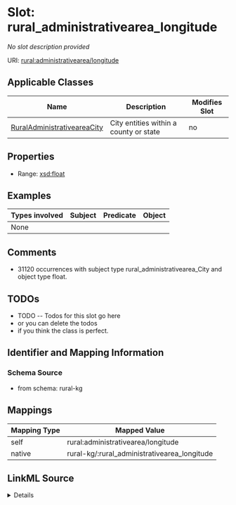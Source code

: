 

# Slot: rural_administrativearea_longitude


_No slot description provided_





URI: [rural:administrativearea/longitude](http://sail.ua.edu/ruralkg/administrativearea/longitude)



<!-- no inheritance hierarchy -->





## Applicable Classes

| Name | Description | Modifies Slot |
| --- | --- | --- |
| [RuralAdministrativeareaCity](../classes/RuralAdministrativeareaCity.md) | City entities within a county or state |  no  |







## Properties

* Range: [xsd:float](http://www.w3.org/2001/XMLSchema#float)






## Examples

| Types involved | Subject | Predicate | Object |
| --- | --- | --- | --- |
| None |  |  |  |


## Comments

* 31120 occurrences with subject type rural_administrativearea_City and object type float.

## TODOs

* TODO -- Todos for this slot go here
* or you can delete the todos
* if you think the class is perfect.

## Identifier and Mapping Information







### Schema Source


* from schema: rural-kg




## Mappings

| Mapping Type | Mapped Value |
| ---  | ---  |
| self | rural:administrativearea/longitude |
| native | rural-kg/:rural_administrativearea_longitude |




## LinkML Source

<details>
```yaml
name: rural_administrativearea_longitude
description: No slot description provided
todos:
- TODO -- Todos for this slot go here
- or you can delete the todos
- if you think the class is perfect.
comments:
- 31120 occurrences with subject type rural_administrativearea_City and object type
  float.
examples:
- value: rural:administrativearea/City_1840006391 rural:administrativearea/longitude
    -77.3285
from_schema: rural-kg
rank: 1000
slot_uri: rural:administrativearea/longitude
alias: rural_administrativearea_longitude
domain_of:
- rural_administrativearea_City
range: float

```
</details>